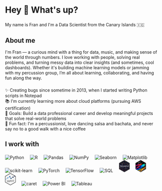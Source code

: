 <h1 align="left">Hey 👋 What's up?</h1>

###

<p align="left">My name is Fran and I'm a Data Scientist from the Canary Islands 🇮🇨</p>

###

<h2 align="left">About me</h2>

<p align="left">
I'm Fran — a curious mind with a thing for data, music, and making sense of the world through numbers.  
I love working with people, solving real problems, and turning messy data into clear insights (and sometimes, cool dashboards).  
Whether it's building machine learning models or jamming with my percussion group, I’m all about learning, collaborating, and having fun along the way.
</p>

###

<p align="left">
✨ Creating bugs since sometime in 2013, when I started writing Python scripts in Notepad<br>
📚 I'm currently learning more about cloud platforms (pursuing AWS certification)<br>
🎯 Goals: Build a data professional career and develop meaningful projects that solve real-world problems<br>
🎲 Fun fact: I'm a percussionist, love dancing salsa and bachata, and never say no to a good walk with a nice coffee
</p>


###

<h2 align="left">I work with</h2>

###

<div align="left">
  <!-- Python & R -->
  <img src="https://cdn.jsdelivr.net/gh/devicons/devicon/icons/python/python-original.svg" height="40" alt="Python" />
  <img width="12" />
  <img src="https://cdn.jsdelivr.net/gh/devicons/devicon/icons/r/r-original.svg" height="40" alt="R" />
  <img width="12" />
  
  <!-- PyData stack -->
  <img src="https://upload.wikimedia.org/wikipedia/commons/e/ed/Pandas_logo.svg" height="40" alt="Pandas" />
  <img width="12" />
  <img src="https://upload.wikimedia.org/wikipedia/commons/1/1a/NumPy_logo.svg" height="40" alt="NumPy" />
  <img width="12" />
  <img src="https://upload.wikimedia.org/wikipedia/commons/thumb/8/84/Seaborn_logo.svg/512px-Seaborn_logo.svg.png" height="40" alt="Seaborn" />
  <img width="12" />
  <img src="https://matplotlib.org/stable/_static/logo2_compressed.svg" height="40" alt="Matplotlib" />
  <img width="12" />
  <img src="https://scikit-learn.org/stable/_static/scikit-learn-logo-small.png" height="40" alt="scikit-learn" />
  <img width="12" />
  
  <!-- ML frameworks -->
  <img src="https://upload.wikimedia.org/wikipedia/commons/1/10/PyTorch_logo_icon.svg" height="40" alt="PyTorch" />
  <img width="12" />
  <img src="https://upload.wikimedia.org/wikipedia/commons/2/2d/Tensorflow_logo.svg" height="40" alt="TensorFlow" />
  <img width="12" />
  
  <!-- SQL -->
  <img src="https://cdn.jsdelivr.net/gh/devicons/devicon/icons/sqlite/sqlite-original.svg" height="40" alt="SQL" />
  <img width="12" />
  
  <!-- R tidyverse -->
  <img src="https://raw.githubusercontent.com/rstudio/hex-stickers/master/PNG/tidyverse.png" height="40" alt="Tidyverse" />
  <img width="12" />
  <img src="https://raw.githubusercontent.com/rstudio/hex-stickers/master/PNG/dplyr.png" height="40" alt="dplyr" />
  <img width="12" />
  <img src="https://raw.githubusercontent.com/rstudio/hex-stickers/master/PNG/ggplot2.png" height="40" alt="ggplot2" />
  <img width="12" />
  <img src="https://raw.githubusercontent.com/rstudio/hex-stickers/master/PNG/caret.png" height="40" alt="caret" />
  <img width="12" />
  
  <!-- BI Tools -->
  <img src="https://upload.wikimedia.org/wikipedia/commons/c/cf/New_Power_BI_Logo.svg" height="40" alt="Power BI" />
  <img width="12" />
  <img src="https://upload.wikimedia.org/wikipedia/commons/4/4b/Tableau_Logo.png" height="40" alt="Tableau" />
</div>
